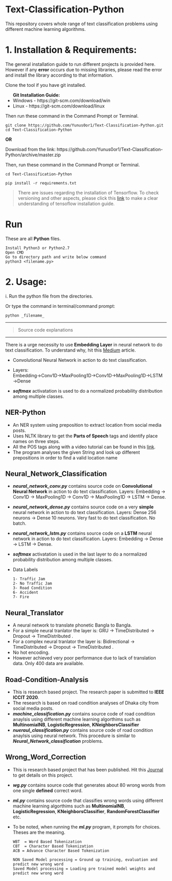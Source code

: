 # Text-Classification-Python

This repository covers whole range of text classification problems using different machine learning algorithms.

# 1. Installation & Requirements:
The general installation guide to run different projects is provided here. However if any **error** occurs due to missing libraries, please read the error and install the library according to that information.

<p> Clone the tool if you have git installed. </p>
<b> <ul> Git Installation Guide: </b>
  <li>Windows - https://git-scm.com/download/win </li>
  <li>Linux - https://git-scm.com/download/linux </li>
  </ul>
Then run these command in the Command Prompt or Terminal.

```
git clone https://github.com/Yunus0or1/Text-Classification-Python.git
cd Text-Classification-Python
```
<p> <b>        OR </b> </p>
<p> Download from the link: https://github.com/Yunus0or1/Text-Classification-Python/archive/master.zip <p>
Then, run these command in the Command Prompt or Terminal.

```
cd Text-Classification-Python
```

```
pip install -r requirements.txt
```
> There are issues regarding the installation of Tensorflow. To check versioning and other aspects, please click this [link](https://github.com/Yunus0or1/Object-Detection-Python/blob/master/README.md) to make a clear understanding of tensoflow installation guide. 

# Run
These are all **Python** files. 

```
Install Python3 or Python2.7 
Open CMD
Go to directory path and write below command
python3 <filename.py>
```




# 2. Usage:
<p> i. Run the python file from the directories. </p>

<p> Or type the command in terminal/command prompt: </p>

```
python _filename_
```
___

> Source code explanations

___

There is a urge necessity to use **Embedding Layer** in neural network to do text classification. To understand why, hit this [Medium](https://towardsdatascience.com/deep-learning-4-embedding-layers-f9a02d55ac12) article. 
- Convolutional Neural Network in action to do text classification.

 - Layers: Embedding&#8594;Conv1D&#8594;MaxPooling1D&#8594;Conv1D&#8594;MaxPooling1D&#8594;LSTM&#8594;Dense

 - ***softmax*** activatation is used to do a normalized probability distribution among multiple classes.



## NER-Python

 - An NER system using preposition to extract location from social media posts.
 - Uses NLTK library to get the **Parts of Speech** tags and identify place names on three steps.
 - All the POS tags along with a video tutorial can be found in this [link](https://pythonprogramming.net/natural-language-toolkit-nltk-part-speech-tagging/).
 - The program analyses the given String and look up different prepositions in order to find a valid location name


## Neural_Network_Classification

 - ***neural_network_conv.py*** contains source code on **Convolutional Neural Network** in action to do text classification. Layers: Embedding &#8594; Conv1D &#8594; MaxPooling1D &#8594; Conv1D &#8594; MaxPooling1D &#8594; LSTM &#8594; Dense.
 - ***neural_network_dense.py*** contains source code on a very **simple** neural network in action to do text classification. Layers: Dense 256 neurons &#8594; Dense 10 neurons. Very fast to do text classification. No batch.
  - ***neural_network_lstm.py*** contains source code on a **LSTM** neural network in action to do text classification. Layers: Embedding &#8594; Dense &#8594; LSTM &#8594;  Dense.
 - ***softmax*** activatation is used in the last layer to do a normalized probability distribution among multiple classes.
 - Data Labels
 
   ```
   1- Traffic Jam
   2- No Traffic Jam
   3- Road Condition
   6- Accident
   7- Fire
   ````
 
## Neural_Translator

 - A neural network to translate phonetic Bangla to Bangla.
 - For a simple neural tranlator the layer is: GRU &#8594; TimeDistributed &#8594; Dropout &#8594; TimeDistributed .
 - For a complex neural tranlator the layer is: Bidirectional &#8594; TimeDistributed &#8594; Dropout &#8594; TimeDistributed .
 - No hot encoding.
 - However achieved very poor performance due to lack of translation data. Only 400 data are available.
  
## Road-Condition-Analysis

 - This is research based project. The research paper is submitted to **IEEE ICCIT 2020**.
 - The research is based on road condition analyses of Dhaka city from social media posts.
 - ***machine_classification.py***  contains source code of road condition anaylsis using different machine learning algorthims such as **MultinomialNB**, **LogisticRegression**, **KNeighborsClassifier**
  - ***nueraul_classification.py***  contains source code of road condition anaylsis using neural network. This procedure is similar to ***Neural_Network_classification*** problems.
  
  
## Wrong_Word_Correction

 - This is research based project that has been published. Hit this [Journal](http://www.ijcaonline.org/archives/volume176/number27/31370-2020920288 ) to get details on this project.
 - ***wg.py*** contains source code that generates about 80 wrong words from one single **defined** correct word.
 - ***ml.py*** contains source code that classifies wrong words using different machine learning algorthims such as **MultinomialNB**, **LogisticRegression**, **KNeighborsClassifier**, **RandomForestClassifier** etc.
 - To be noted, when running the ***ml.py*** program, it prompts for choices. Theses are the meaning.
 
   ```
   WBT  = Word Based Tokenization
   CBT  = Character Based Tokenization
   ACB = Advance Character Based Tokenization
   
   NON Saved Model processing = Ground up training, evaluation and predict new wrong word
   Saved Model processing = Loading pre trained model weights and predict new wrong word
   ```

